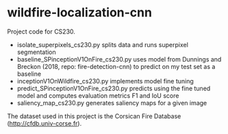 # wildfire-localization-cnn

Project code for CS230.  
  
* isolate_superpixels_cs230.py splits data and runs superpixel segmentation  
* baseline_SPinceptionV1OnFire_cs230.py uses model from Dunnings and Breckon (2018, repo: fire-detection-cnn) to predict on my test set as a baseline    
* inceptionV1OnWildfire_cs230.py implements model fine tuning  
* predict_SPinceptionV1OnFire_cs230.py predicts using the fine tuned model and computes evaluation metrics F1 and IoU score  
* saliency_map_cs230.py generates saliency maps for a given image  
  
The dataset used in this project is the Corsican Fire Database (http://cfdb.univ-corse.fr).
